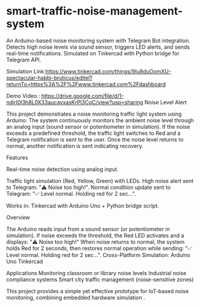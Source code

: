 # smart-traffic-noise-management-system
An Arduino-based noise monitoring system with Telegram Bot integration. Detects high noise levels via sound sensor, triggers LED alerts, and sends real-time notifications. Simulated on Tinkercad with Python bridge for Telegram API.

Simulation Link:https://www.tinkercad.com/things/9Iu8duOomXU-spectacular-habbi-bruticus/editel?returnTo=https%3A%2F%2Fwww.tinkercad.com%2Fdashboard

Demo Video : https://drive.google.com/file/d/1-ndjrI0l3h8L0X33aucayxasKrPl3CqC/view?usp=sharing
Noise Level Alert 

This project demonstrates a noise monitoring traffic light system using Arduino.
The system continuously monitors the ambient noise level through an analog input (sound sensor or potentiometer in simulation). If the noise exceeds a predefined threshold, the traffic light switches to Red and a Telegram notification is sent to the user. Once the noise level returns to normal, another notification is sent indicating recovery.

Features

Real-time noise detection using analog input.

Traffic light simulation (Red, Yellow, Green) with LEDs.
High noise alert sent to Telegram: "⚠️ Noise too high!".
Normal condition update sent to Telegram: "✅ Level normal. Holding red for 2 sec...".

Works in:
Tinkercad with Arduino Uno + Python bridge script.

Overview

The Arduino reads input from a sound sensor (or potentiometer in simulation).
If noise exceeds the threshold, the Red LED activates and a displays:
"⚠️ Noise too high!"
When noise returns to normal, the system holds Red for 2 seconds, then restores normal operation while sending:
"✅ Level normal. Holding red for 2 sec...".
Cross-Platform Simulation:
Arduino Uno 
Tinkercad 


Applications
Monitoring classroom or library noise levels
Industrial noise compliance systems
Smart city traffic management (noise-sensitive zones)

This project provides a simple yet effective prototype for IoT-based noise monitoring, combining embedded hardware simulation .



